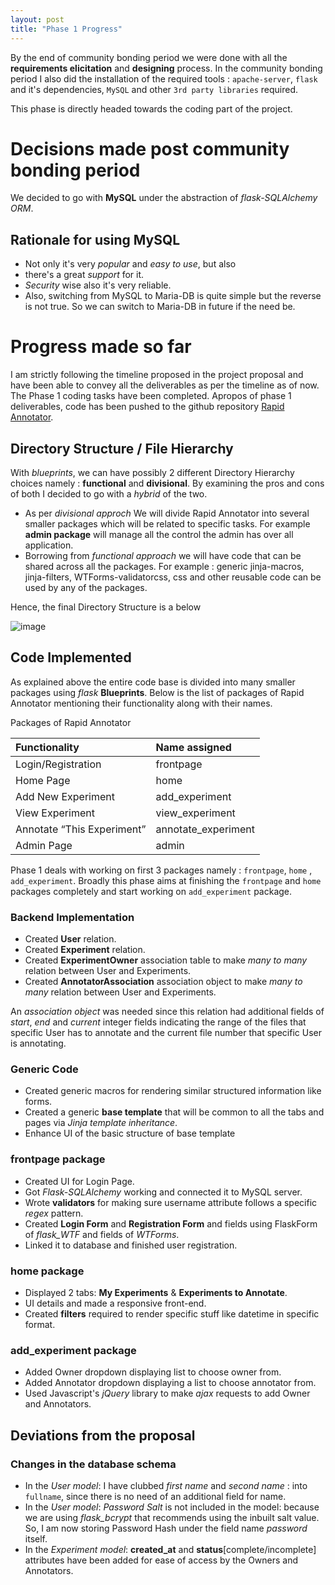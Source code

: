 ```yaml
---
layout: post
title: "Phase 1 Progress"
---
```


By the end of community bonding period we were done with all the **requirements elicitation** and **designing** process. In the community bonding period I also did the installation of the required tools : `apache-server`, `flask` and it's dependencies, `MySQL` and other `3rd party libraries` required.

This phase is directly headed towards the coding part of the project.

# [](#header-1)Decisions made post community bonding period
We decided to go with **MySQL** under the abstraction of _flask-SQLAlchemy ORM_.

## [](#header-2)Rationale for using MySQL

*   Not only it's very _popular_ and _easy to use_, but also
*   there's a great _support_ for it.
*   _Security_ wise also it's very reliable.
*   Also, switching from MySQL to Maria-DB is quite simple but the reverse is not true. So we can switch to Maria-DB in future if the need be.

# [](#header-1)Progress made so far
I am strictly following the timeline proposed in the project proposal and have been able to convey all the deliverables as per the timeline as of now. The Phase 1 coding tasks have been completed. Apropos of phase 1 deliverables, code has been pushed to the github repository [Rapid Annotator][repository-link].

## [](#header-2)Directory Structure / File Hierarchy
With _blueprints_, we can have possibly 2 different Directory Hierarchy choices namely : **functional** and **divisional**. By examining the pros and cons of both I decided to go with a _hybrid_ of the two.

*   As per _divisional approch_ We will divide Rapid Annotator into several smaller packages which will be related to specific tasks. For example **admin package** will manage all the control the admin has over all application.
*   Borrowing from _functional approach_ we will have code that can be shared across all the packages. For example : generic jinja-macros, jinja-filters, WTForms-validatorcss, css and other reusable code can be used by any of the packages.   

Hence, the final Directory Structure is a below

![image](https://guptavaibhav18197.github.io/GSoC-Blog/assets/images/dirStructure.png)

## [](#header-2)Code Implemented
As explained above the entire code base is divided into many smaller packages using _flask_ **Blueprints**. Below is the list of packages of Rapid Annotator mentioning their functionality along with their names.

Packages of Rapid Annotator

| Functionality             | Name assigned         |
|:--------------------------|:----------------------|
| Login/Registration        | frontpage             |
| Home Page                 | home                  |
| Add New Experiment        | add_experiment        |
| View Experiment           | view_experiment       |
| Annotate “This Experiment”| annotate_experiment   |
| Admin Page                | admin                 |

Phase 1 deals with working on first 3 packages namely : `frontpage`, `home` , `add_experiment`. Broadly this phase aims at finishing the `frontpage` and `home` packages completely and start working on `add_experiment` package.

### Backend Implementation

*   Created **User** relation.
*   Created **Experiment** relation.
*   Created **ExperimentOwner** association table to make _many to many_ relation between User and Experiments.
*   Created **AnnotatorAssociation** association object to make _many to many_ relation between User and Experiments.

An _association object_ was needed since this relation had additional fields of _start_, _end_ and _current_ integer fields indicating the range of the files that specific User has to annotate and the current file number that specific User is annotating.

### Generic Code

*   Created generic macros for rendering similar structured information like forms.
*   Created a generic **base template** that will be common to all the tabs and pages via _Jinja template inheritance_.
*   Enhance UI of the basic structure of base template

### frontpage package

*   Created UI for Login Page.
*   Got _Flask-SQLAlchemy_ working and connected it to MySQL server.
*   Wrote **validators** for making sure username attribute follows a specific _regex_ pattern.
*   Created **Login Form** and **Registration Form** and fields using FlaskForm of _flask_WTF_ and fields of _WTForms_.
*   Linked it to database and finished user registration.

### home package

*   Displayed 2 tabs: **My Experiments** & **Experiments to Annotate**.
*   UI details and made a responsive front-end.
*   Created **filters** required to render specific stuff like datetime in specific format.

### add_experiment package

*   Added Owner dropdown displaying list to choose owner from.
*   Added Annotator dropdown displaying a list to choose annotator from.
*   Used Javascript's _jQuery_ library to make _ajax_ requests to add Owner and Annotators.

## Deviations from the proposal

### Changes in the database schema

*   In the _User model_: I have clubbed _first name_ and _second name_ : into `fullname`, since there is no need of an additional field for name.
*   In the _User model_: _Password Salt_ is not included in the model: because we are using _flask_bcrypt_ that recommends using the inbuilt salt value. So, I am now storing Password Hash under the field name _password_ itself.
*   In the _Experiment model_: **created_at** and **status**[complete/incomplete] attributes have been added for ease of access by the Owners and Annotators.  

[repository-link]: https://github.com/guptavaibhav18197/rapidannotator
